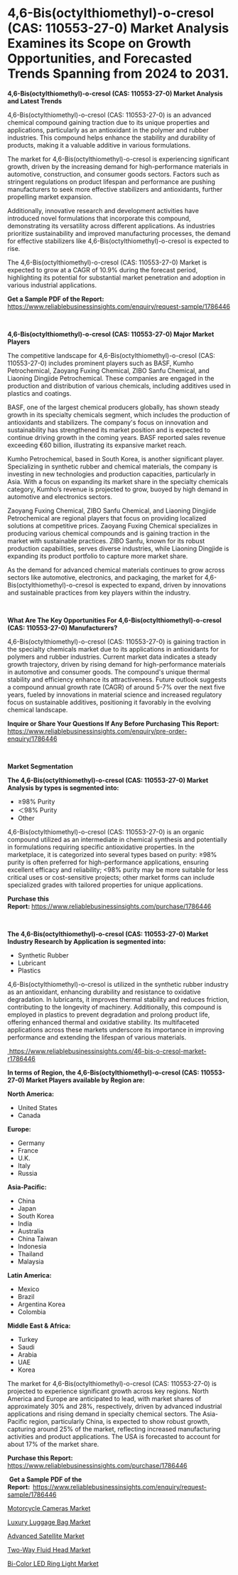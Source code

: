 <p><h1>4,6-Bis(octylthiomethyl)-o-cresol (CAS: 110553-27-0) Market Analysis Examines its Scope on Growth Opportunities, and Forecasted Trends Spanning from 2024 to 2031.</h1></p><p><strong>4,6-Bis(octylthiomethyl)-o-cresol (CAS: 110553-27-0) Market Analysis and Latest Trends</strong></p>
<p><p>4,6-Bis(octylthiomethyl)-o-cresol (CAS: 110553-27-0) is an advanced chemical compound gaining traction due to its unique properties and applications, particularly as an antioxidant in the polymer and rubber industries. This compound helps enhance the stability and durability of products, making it a valuable additive in various formulations. </p><p>The market for 4,6-Bis(octylthiomethyl)-o-cresol is experiencing significant growth, driven by the increasing demand for high-performance materials in automotive, construction, and consumer goods sectors. Factors such as stringent regulations on product lifespan and performance are pushing manufacturers to seek more effective stabilizers and antioxidants, further propelling market expansion.</p><p>Additionally, innovative research and development activities have introduced novel formulations that incorporate this compound, demonstrating its versatility across different applications. As industries prioritize sustainability and improved manufacturing processes, the demand for effective stabilizers like 4,6-Bis(octylthiomethyl)-o-cresol is expected to rise.</p><p>The 4,6-Bis(octylthiomethyl)-o-cresol (CAS: 110553-27-0) Market is expected to grow at a CAGR of 10.9% during the forecast period, highlighting its potential for substantial market penetration and adoption in various industrial applications.</p></p>
<p><strong>Get a Sample PDF of the Report:&nbsp;</strong> <a href="https://www.reliablebusinessinsights.com/enquiry/request-sample/1786446?utm_campaign=57&utm_medium=2&utm_source=Github&utm_content=ia&utm_term=19122024&utm_id=46-bisoctylthiomethyl-o-cresol-cas-110553-27-0">https://www.reliablebusinessinsights.com/enquiry/request-sample/1786446</a></p>
<p>&nbsp;</p>
<p><strong>4,6-Bis(octylthiomethyl)-o-cresol (CAS: 110553-27-0) Major Market Players</strong></p>
<p><p>The competitive landscape for 4,6-Bis(octylthiomethyl)-o-cresol (CAS: 110553-27-0) includes prominent players such as BASF, Kumho Petrochemical, Zaoyang Fuxing Chemical, ZIBO Sanfu Chemical, and Liaoning Dingjide Petrochemical. These companies are engaged in the production and distribution of various chemicals, including additives used in plastics and coatings.</p><p>BASF, one of the largest chemical producers globally, has shown steady growth in its specialty chemicals segment, which includes the production of antioxidants and stabilizers. The company's focus on innovation and sustainability has strengthened its market position and is expected to continue driving growth in the coming years. BASF reported sales revenue exceeding €60 billion, illustrating its expansive market reach.</p><p>Kumho Petrochemical, based in South Korea, is another significant player. Specializing in synthetic rubber and chemical materials, the company is investing in new technologies and production capacities, particularly in Asia. With a focus on expanding its market share in the specialty chemicals category, Kumho’s revenue is projected to grow, buoyed by high demand in automotive and electronics sectors.</p><p>Zaoyang Fuxing Chemical, ZIBO Sanfu Chemical, and Liaoning Dingjide Petrochemical are regional players that focus on providing localized solutions at competitive prices. Zaoyang Fuxing Chemical specializes in producing various chemical compounds and is gaining traction in the market with sustainable practices. ZIBO Sanfu, known for its robust production capabilities, serves diverse industries, while Liaoning Dingjide is expanding its product portfolio to capture more market share.</p><p>As the demand for advanced chemical materials continues to grow across sectors like automotive, electronics, and packaging, the market for 4,6-Bis(octylthiomethyl)-o-cresol is expected to expand, driven by innovations and sustainable practices from key players within the industry.</p></p>
<p>&nbsp;</p>
<p><strong>What Are The Key Opportunities For 4,6-Bis(octylthiomethyl)-o-cresol (CAS: 110553-27-0) Manufacturers?</strong></p>
<p><p>4,6-Bis(octylthiomethyl)-o-cresol (CAS: 110553-27-0) is gaining traction in the specialty chemicals market due to its applications in antioxidants for polymers and rubber industries. Current market data indicates a steady growth trajectory, driven by rising demand for high-performance materials in automotive and consumer goods. The compound's unique thermal stability and efficiency enhance its attractiveness. Future outlook suggests a compound annual growth rate (CAGR) of around 5-7% over the next five years, fueled by innovations in material science and increased regulatory focus on sustainable additives, positioning it favorably in the evolving chemical landscape.</p></p>
<p><strong>Inquire or Share Your Questions If Any Before Purchasing This Report:</strong> <a href="https://www.reliablebusinessinsights.com/enquiry/pre-order-enquiry/1786446?utm_campaign=57&utm_medium=2&utm_source=Github&utm_content=ia&utm_term=19122024&utm_id=46-bisoctylthiomethyl-o-cresol-cas-110553-27-0">https://www.reliablebusinessinsights.com/enquiry/pre-order-enquiry/1786446</a></p>
<p>&nbsp;</p>
<p><strong>Market Segmentation</strong></p>
<p><strong>The 4,6-Bis(octylthiomethyl)-o-cresol (CAS: 110553-27-0) Market Analysis by types is segmented into:</strong></p>
<p><ul><li>≥98% Purity</li><li>＜98% Purity</li><li>Other</li></ul></p>
<p><p>4,6-Bis(octylthiomethyl)-o-cresol (CAS: 110553-27-0) is an organic compound utilized as an intermediate in chemical synthesis and potentially in formulations requiring specific antioxidative properties. In the marketplace, it is categorized into several types based on purity: ≥98% purity is often preferred for high-performance applications, ensuring excellent efficacy and reliability; <98% purity may be more suitable for less critical uses or cost-sensitive projects; other market forms can include specialized grades with tailored properties for unique applications.</p></p>
<p><strong>Purchase this Report:&nbsp;</strong><a href="https://www.reliablebusinessinsights.com/purchase/1786446?utm_campaign=57&utm_medium=2&utm_source=Github&utm_content=ia&utm_term=19122024&utm_id=46-bisoctylthiomethyl-o-cresol-cas-110553-27-0">https://www.reliablebusinessinsights.com/purchase/1786446</a></p>
<p>&nbsp;</p>
<p><strong>The 4,6-Bis(octylthiomethyl)-o-cresol (CAS: 110553-27-0) Market Industry Research by Application is segmented into:</strong></p>
<p><ul><li>Synthetic Rubber</li><li>Lubricant</li><li>Plastics</li></ul></p>
<p><p>4,6-Bis(octylthiomethyl)-o-cresol is utilized in the synthetic rubber industry as an antioxidant, enhancing durability and resistance to oxidative degradation. In lubricants, it improves thermal stability and reduces friction, contributing to the longevity of machinery. Additionally, this compound is employed in plastics to prevent degradation and prolong product life, offering enhanced thermal and oxidative stability. Its multifaceted applications across these markets underscore its importance in improving performance and extending the lifespan of various materials.</p></p>
<p><a href="https://www.reliablebusinessinsights.com/46-bis-o-cresol-market-r1786446?utm_campaign=57&utm_medium=2&utm_source=Github&utm_content=ia&utm_term=19122024&utm_id=46-bisoctylthiomethyl-o-cresol-cas-110553-27-0">&nbsp;https://www.reliablebusinessinsights.com/46-bis-o-cresol-market-r1786446</a></p>
<p><strong>In terms of Region, the 4,6-Bis(octylthiomethyl)-o-cresol (CAS: 110553-27-0) Market Players available by Region are:</strong></p>
<p>
    <p> <strong> North America: </strong>
        <ul>
            <li>United States</li>
            <li>Canada</li>
        </ul>
        </p> 
    <p> <strong> Europe: </strong>
        <ul>
            <li>Germany</li>
            <li>France</li>
            <li>U.K.</li>
            <li>Italy</li>
            <li>Russia</li>
        </ul>
        </p> 
    <p> <strong> Asia-Pacific: </strong>
        <ul>
            <li>China</li>
            <li>Japan</li>
            <li>South Korea</li>
            <li>India</li>
            <li>Australia</li>
            <li>China Taiwan</li>
            <li>Indonesia</li>
            <li>Thailand</li>
            <li>Malaysia</li>
        </ul>
        </p> 
    <p> <strong> Latin America: </strong>
        <ul>
            <li>Mexico</li>
            <li>Brazil</li>
            <li>Argentina Korea</li>
            <li>Colombia</li>
        </ul>
        </p> 
    <p> <strong> Middle East & Africa: </strong>
        <ul>
            <li>Turkey</li>
            <li>Saudi</li>
            <li>Arabia</li>
            <li>UAE</li>
            <li>Korea</li>
        </ul>
    </p>
    </p>
<p><p>The market for 4,6-Bis(octylthiomethyl)-o-cresol (CAS: 110553-27-0) is projected to experience significant growth across key regions. North America and Europe are anticipated to lead, with market shares of approximately 30% and 28%, respectively, driven by advanced industrial applications and rising demand in specialty chemical sectors. The Asia-Pacific region, particularly China, is expected to show robust growth, capturing around 25% of the market, reflecting increased manufacturing activities and product applications. The USA is forecasted to account for about 17% of the market share.</p></p>
<p><strong>Purchase this Report: </strong><a href="https://www.reliablebusinessinsights.com/purchase/1786446?utm_campaign=57&utm_medium=2&utm_source=Github&utm_content=ia&utm_term=19122024&utm_id=46-bisoctylthiomethyl-o-cresol-cas-110553-27-0">https://www.reliablebusinessinsights.com/purchase/1786446</a></p>
<p>&nbsp;<strong>Get a Sample PDF of the Report:&nbsp;&nbsp;</strong><a href="https://www.reliablebusinessinsights.com/enquiry/request-sample/1786446?utm_campaign=57&utm_medium=2&utm_source=Github&utm_content=ia&utm_term=19122024&utm_id=46-bisoctylthiomethyl-o-cresol-cas-110553-27-0">https://www.reliablebusinessinsights.com/enquiry/request-sample/1786446</a></p>
<p><strong></strong></p>
<p><p><a href="https://www.linkedin.com/pulse/industry-projections-global-motorcycle-cameras-market-size-kxdie?utm_campaign=57&utm_medium=2&utm_source=Github&utm_content=ia&utm_term=19122024&utm_id=46-bisoctylthiomethyl-o-cresol-cas-110553-27-0">Motorcycle Cameras Market</a></p><p><a href="https://www.linkedin.com/pulse/luxury-luggage-bag-market-insights-revenue-forecast-96-f4o1e?utm_campaign=57&utm_medium=2&utm_source=Github&utm_content=ia&utm_term=19122024&utm_id=46-bisoctylthiomethyl-o-cresol-cas-110553-27-0">Luxury Luggage Bag Market</a></p><p><a href="https://www.linkedin.com/pulse/detailed-report-advanced-satellite-market-value-segments-growth-d0bue?utm_campaign=57&utm_medium=2&utm_source=Github&utm_content=ia&utm_term=19122024&utm_id=46-bisoctylthiomethyl-o-cresol-cas-110553-27-0">Advanced Satellite Market</a></p><p><a href="https://github.com/AshrafKhan865/Market-Research-Report-List-1/blob/main/two-way-fluid-head-market.md?utm_campaign=57&utm_medium=2&utm_source=Github&utm_content=ia&utm_term=19122024&utm_id=46-bisoctylthiomethyl-o-cresol-cas-110553-27-0">Two-Way Fluid Head Market</a></p><p><a href="https://github.com/gullattedenna/Market-Research-Report-List-1/blob/main/bi-color-led-ring-light-market.md?utm_campaign=57&utm_medium=2&utm_source=Github&utm_content=ia&utm_term=19122024&utm_id=46-bisoctylthiomethyl-o-cresol-cas-110553-27-0">Bi-Color LED Ring Light Market</a></p></p>